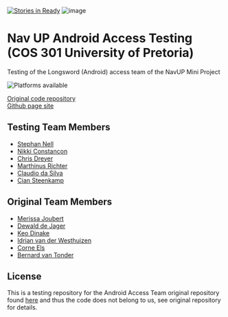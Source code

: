 [![Stories in Ready](https://badge.waffle.io/nellstephanj/NavUp-Testing.png?label=ready&title=Ready)](https://waffle.io/nellstephanj/NavUp-Testing)
![image](https://github.com/nellstephanj/Team-Gladios-Access/blob/develop/NavUP/NavUP/Assets.xcassets/NavUPLogo.imageset/NavUPLogo.png)

# Nav UP Android Access Testing (COS 301 University of Pretoria)

Testing of the Longsword (Android) access team of the NavUP Mini Project

![Platforms available](https://img.shields.io/badge/platform-android-lightgrey.svg)

[Original code repository](https://github.com/Rob0girl/Longsword-Access)  
[Github page site](https://nellstephanj.github.io/NavUP-Testing/)

## Testing Team Members
* [Stephan Nell](https://github.com/nellstephanj)
* [Nikki Constancon](https://github.com/NikkiConstancon)
* [Chris Dreyer](https://github.com/DreyerChris)
* [Marthinus Richter](https://github.com/marthinus-tmp)
* [Claudio da Silva](https://github.com/ClaudioMDS)
* [Cian Steenkamp](https://github.com/CianSteenkamp96)

## Original Team Members
* [Merissa Joubert](https://github.com/Rob0girl)
* [Dewald de Jager](https://github.com/DewaldDeJager)
* [Keo Dinake](https://github.com/kmdinake)
* [Idrian van der Westhuizen](https://github.com/Idrian)
* [Corne Els](https://github.com/Corne-Els)
* [Bernard van Tonder](https://github.com/Bernardvt)

## License

This is a testing repository for the Android Access Team original repository found [here](https://github.com/Rob0girl/Longsword-Access) and thus the code does not belong to us, see original repository for details.
